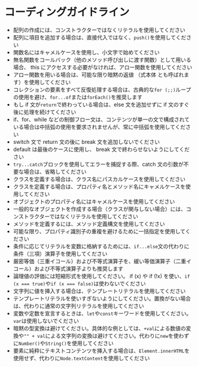 # コーディングガイドライン

- 配列の作成には、コンストラクターではなくリテラルを使用してください
- 配列に項目を追加する場合は、直接代入ではなく、`push()`を使用してください
- 関数名にはキャメルケースを使用し、小文字で始めてください
- 無名関数をコールバック（他のメソッド呼び出しに渡す関数）として用いる場合、 this にアクセスする必要がなければ、アロー関数を使用してください
- アロー関数を用いる場合は、可能な限り暗黙の返値 （式本体 とも呼ばれます）を使用してください
- コレクションの要素をすべて反復処理する場合は、古典的な`for (;;)`ループの使用を避け、`for...of`または`forEach()`を推奨します
- もし if 文が`return`で終わっている場合は、else 文を追加せずに if 文のすぐ後に処理を続けてください
- if、for、while などの制御フロー文は、コンテンツが単一の文で構成されている場合は中括弧の使用を要求されませんが、常に中括弧を使用してください
- switch 文で return 文の後に break 文を追加しないでください
- default は最後のケースに使用し、 break 文で終わらせないようにしてください
- `try...catch`ブロックを使用してエラーを捕捉する際、catch 文の引数が不要な場合は、省略してください
- クラスを定義する場合は、クラス名にパスカルケースを使用してください
- クラスを定義する場合は、プロパティ名とメソッド名にキャメルケースを使用してください
- オブジェクトのプロパティ名にはキャメルケースを使用してください
- 一般的なオブジェクトを作成する場合（クラスが関与しない場合）には、コンストラクターではなくリテラルを使用してください
- メソッドを定義するには、メソッド定義構文を使用してください
- 可能な限り、プロパティ識別子の重複を避けるために一括指定を使用してください
- 条件に応じてリテラルを変数に格納するためには、`if...else`文の代わりに条件（三項）演算子を使用してください
- 厳密等価（三重イコール）および不等式演算子を、緩い等価演算子（二重イコール）および不等式演算子よりも推奨します
- 論理値の評価には短縮形式を使用してください。 if (x) や if (!x) を使い、`if (x === true)`や`if (x === false)`は使わないでください
- 文字列に値を挿入する場合は、テンプレートリテラルを使用してください
- テンプレートリテラルを使いすぎないようにしてください。置換がない場合は、代わりに通常の文字列リテラルを使用してください
- 変数や定数を宣言するときは、`let`や`const`キーワードを使用してください。`var`は使用しないでください
- 暗黙の型変換は避けてください。具体的な例としては、`+val`による数値の変換や`"" + val`による文字列の変換は避けてください。代わりに`new`を使わずに`Number()`や`String()`を使用してください
- 要素に純粋にテキストコンテンツを挿入する場合は、`Element.innerHTML`を使用せず、代わりに`Node.textContent`を使用してください
